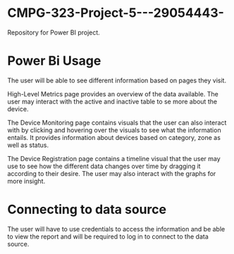 # CMPG-323-Project-5---29054443-
Repository for Power BI project.

# Power Bi Usage
The user will be able to see different information based on pages they visit.

High-Level Metrics page provides an overview of the data available. The user may interact with the active and inactive table to se more about the device.

The Device Monitoring page contains visuals that the user can also interact with by clicking and hovering over the visuals to see what the information entails. It provides information about devices based on category, zone as well as status.

The Device Registration page contains a timeline visual that the user may use to see how the different data changes over time by dragging it according to their desire. The user may also interact with the graphs for more insight. 


# Connecting to data source

The user will have to use credentials to access the information and be able to view the report and will be required to log in to connect to the data source. 
